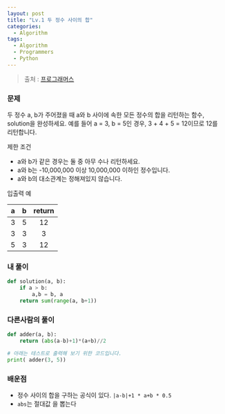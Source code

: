 ```yaml
---
layout: post
title: "Lv.1 두 정수 사이의 합"
categories:
  - Algorithm
tags:
  - Algorithm
  - Programmers
  - Python
---
```


> 출처 : [프로그래머스](https://programmers.co.kr/learn/courses/30/lessons/12912?language=python3)

### 문제
두 정수 a, b가 주어졌을 때 a와 b 사이에 속한 모든 정수의 합을 리턴하는 함수, solution을 완성하세요. 
예를 들어 a = 3, b = 5인 경우, 3 + 4 + 5 = 12이므로 12를 리턴합니다.

제한 조건
* a와 b가 같은 경우는 둘 중 아무 수나 리턴하세요.
* a와 b는 -10,000,000 이상 10,000,000 이하인 정수입니다.
* a와 b의 대소관계는 정해져있지 않습니다.

입출력 예

| a | b | return |
|:---:|:---:|:---:|
| 3 | 5 | 12     |
| 3 | 3 | 3      |
| 5 | 3 | 12     |

### 내 풀이
```python
def solution(a, b):
    if a > b:
        a,b = b, a
    return sum(range(a, b+1))
```

### 다른사람의 풀이
```python
def adder(a, b):
    return (abs(a-b)+1)*(a+b)//2

# 아래는 테스트로 출력해 보기 위한 코드입니다.
print( adder(3, 5))
```

### 배운점
* 정수 사이의 합을 구하는 공식이 있다. `|a-b|+1 * a+b * 0.5`
* `abs`는 절대값 을 뽑는다